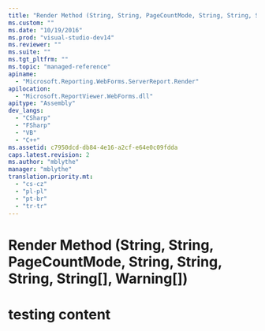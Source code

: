 ```yaml
---
title: "Render Method (String, String, PageCountMode, String, String, String, String[], Warning[])"
ms.custom: ""
ms.date: "10/19/2016"
ms.prod: "visual-studio-dev14"
ms.reviewer: ""
ms.suite: ""
ms.tgt_pltfrm: ""
ms.topic: "managed-reference"
apiname: 
  - "Microsoft.Reporting.WebForms.ServerReport.Render"
apilocation: 
  - "Microsoft.ReportViewer.WebForms.dll"
apitype: "Assembly"
dev_langs: 
  - "CSharp"
  - "FSharp"
  - "VB"
  - "C++"
ms.assetid: c7950dcd-db84-4e16-a2cf-e64e0c09fdda
caps.latest.revision: 2
ms.author: "mblythe"
manager: "mblythe"
translation.priority.mt: 
  - "cs-cz"
  - "pl-pl"
  - "pt-br"
  - "tr-tr"
---
```

# Render Method (String, String, PageCountMode, String, String, String, String[], Warning[])
# testing content
